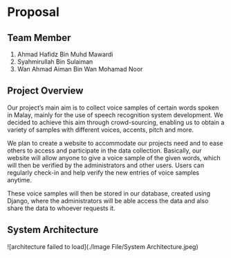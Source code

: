 # Proposal

## Team Member
1. Ahmad Hafidz Bin Muhd Mawardi  
2. Syahmirullah Bin Sulaiman  
3. Wan Ahmad Aiman Bin Wan Mohamad Noor

## Project Overview
Our project’s main aim is to collect voice samples of certain words spoken in Malay, mainly for the use of speech recognition system development. We decided to achieve this aim through crowd-sourcing, enabling us to obtain a variety of samples with different voices, accents, pitch and more. 

We plan to create a website to accommodate our projects need and to ease others to access and participate in the data collection. Basically, our website will allow anyone to give a voice sample of the given words, which will then be verified by the administrators and other users. Users can regularly check-in and help verify the new entries of voice samples anytime. 

These voice samples will then be stored in our database, created using Django, where the administrators will be able access the data and also share the data to whoever requests it. 

## System Architecture
![architecture failed to load](./Image File/System Architecture.jpeg)

